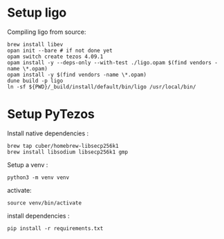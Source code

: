 # Setup ligo

Compiling ligo from source: 

```
brew install libev
opan init --bare # if not done yet
opam switch create tezos 4.09.1
opam install -y --deps-only --with-test ./ligo.opam $(find vendors -name \*.opam)
opam install -y $(find vendors -name \*.opam)
dune build -p ligo
ln -sf ${PWD}/_build/install/default/bin/ligo /usr/local/bin/
```


# Setup PyTezos

Install native dependencies :
```
brew tap cuber/homebrew-libsecp256k1
brew install libsodium libsecp256k1 gmp
```

Setup a venv :
```
python3 -m venv venv
```

activate: 
```
source venv/bin/activate
```

install dependencies :
```
pip install -r requirements.txt
```